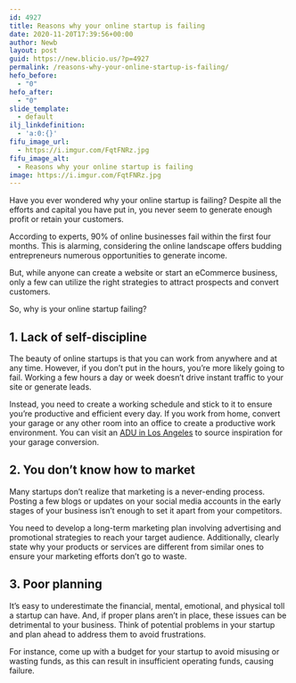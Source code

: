 ```yaml
---
id: 4927
title: Reasons why your online startup is failing
date: 2020-11-20T17:39:56+00:00
author: Newb
layout: post
guid: https://new.blicio.us/?p=4927
permalink: /reasons-why-your-online-startup-is-failing/
hefo_before:
  - "0"
hefo_after:
  - "0"
slide_template:
  - default
ilj_linkdefinition:
  - 'a:0:{}'
fifu_image_url:
  - https://i.imgur.com/FqtFNRz.jpg
fifu_image_alt:
  - Reasons why your online startup is failing
image: https://i.imgur.com/FqtFNRz.jpg
---
```

Have you ever wondered why your online startup is failing? Despite all the efforts and capital you have put in, you never seem to generate enough profit or retain your customers.

According to experts, 90% of online businesses fail within the first four months. This is alarming, considering the online landscape offers budding entrepreneurs numerous opportunities to generate income.

But, while anyone can create a website or start an eCommerce business, only a few can utilize the right strategies to attract prospects and convert customers.

So, why is your online startup failing?

## 1. Lack of self-discipline

The beauty of online startups is that you can work from anywhere and at any time. However, if you don’t put in the hours, you’re more likely going to fail. Working a few hours a day or week doesn’t drive instant traffic to your site or generate leads.

Instead, you need to create a working schedule and stick to it to ensure you’re productive and efficient every day. If you work from home, convert your garage or any other room into an office to create a productive work environment. You can visit an [ADU in Los Angeles](https://leviconstruction.com/los-angeles-adu-accessory-dwelling-unit/) to source inspiration for your garage conversion.

## 2. You don’t know how to market

Many startups don’t realize that marketing is a never-ending process. Posting a few blogs or updates on your social media accounts in the early stages of your business isn’t enough to set it apart from your competitors.

You need to develop a long-term marketing plan involving advertising and promotional strategies to reach your target audience. Additionally, clearly state why your products or services are different from similar ones to ensure your marketing efforts don’t go to waste.

## 3. Poor planning

It’s easy to underestimate the financial, mental, emotional, and physical toll a startup can have. And, if proper plans aren’t in place, these issues can be detrimental to your business. Think of potential problems in your startup and plan ahead to address them to avoid frustrations.

For instance, come up with a budget for your startup to avoid misusing or wasting funds, as this can result in insufficient operating funds, causing failure.